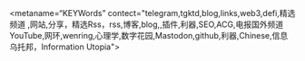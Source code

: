 <metaname=“KEYWords” contect="telegram,tgktd,blog,links,web3,defi,精选频道 ,网站,分享，精选Rss，rss,博客,blog,,插件,利器,SEO,ACG,电报国外频道 
YouTube,网环,wenring,心理学,数字花园,Mastodon,github,利器,Chinese,信息乌托邦，Information Utopia">
